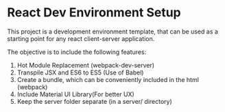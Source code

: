 # React Dev Environment Setup

This project is a development environment template, that can be used as a starting point for any react client-server application.

The objective is to include the following features:

1. Hot Module Replacement (webpack-dev-server)
1. Transpile JSX and ES6 to ES5 (Use of Babel)
1. Create a bundle, which can be conveniently included in the html (webpack)
1. Include Material UI Library(For better UX)
1. Keep the server folder separate (in a server/ directory)
